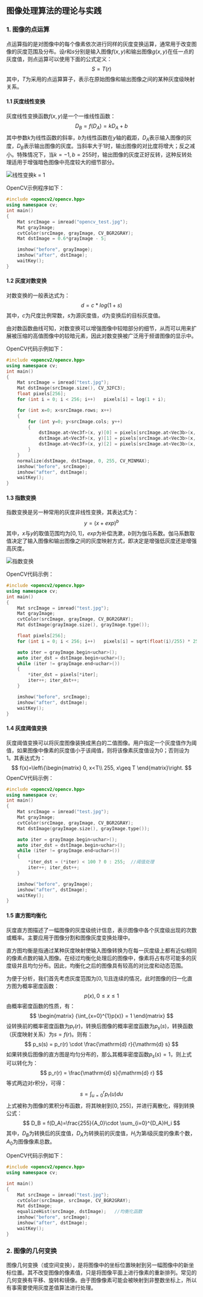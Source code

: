 ##                                 图像处理算法的理论与实践

### 1. 图像的点运算

点运算指的是对图像中的每个像素依次进行同样的灰度变换运算，通常用于改变图像的灰度范围及分布。设$r$和$s$分别是输入图像$f(x,y)$和输出图像$g(x,y)$在任一点的灰度值，则点运算可以使用下面的公式定义：
$$
S=T(r)
$$
其中，$T$为采用的点运算算子，表示在原始图像和输出图像之间的某种灰度级映射关系。

#### 1.1 灰度线性变换

灰度线性变换函数$f(x,y)$是一个一维线性函数：
$$
D_{B}=f(D_{A})=kD_{A}+b
$$
其中参数$k$为线性函数的斜率，$b$为线性函数在$y$轴的截距，$D_{A}$表示输入图像的灰度，$D_{B}$表示输出图像的灰度。当斜率大于1时，输出图像的对比度将增大；反之减小。特殊情况下，当$k=-1, b = 255$时，输出图像的灰度正好反转，这种反转处理适用于增强暗色图像中亮度较大的细节部分。

![线性变换k = 1](pictures/线性变换.png)

OpenCV示例程序如下：

```C++
#include <opencv2/opencv.hpp>
using namespace cv;
int main()
{
	Mat srcImage = imread("opencv_test.jpg");
	Mat grayImage;
	cvtColor(srcImage, grayImage, CV_BGR2GRAY);
	Mat dstImage = 0.6*grayImage - 5;

	imshow("before", grayImage);
	imshow("after", dstImage);
	waitKey();
}
```

#### 1.2 灰度对数变换

对数变换的一般表达式为：
$$
d=c*log(1+s)
$$
其中，$c$为尺度比例常数，$s$为源灰度值，$d$为变换后的目标灰度值。

由对数函数曲线可知，对数变换可以增强图像中较暗部分的细节，从而可以用来扩展被压缩的高值图像中的较暗元素，因此对数变换被广泛用于频谱图像的显示中。



OpenCV代码示例如下：

```C++
#include <opencv2/opencv.hpp>
using namespace cv;
int main()
{
	Mat srcImage = imread("test.jpg");
	Mat dstImage(srcImage.size(), CV_32FC3);
	float pixels[256];
	for (int i = 0; i < 256; i++)	pixels[i] = log(1 + i);

	for (int x=0; x<srcImage.rows; x++)
	{
		for (int y=0; y<srcImage.cols; y++)
		{
			dstImage.at<Vec3f>(x, y)[0] = pixels[srcImage.at<Vec3b>(x, y)[0]];
			dstImage.at<Vec3f>(x, y)[1] = pixels[srcImage.at<Vec3b>(x, y)[1]];
			dstImage.at<Vec3f>(x, y)[2] = pixels[srcImage.at<Vec3b>(x, y)[2]];
		}
	}
	normalize(dstImage, dstImage, 0, 255, CV_MINMAX);
	imshow("before", srcImage);
	imshow("after", dstImage);
	waitKey();
}
```

#### 1.3 指数变换

指数变换是另一种常用的灰度非线性变换，其表达式为：
$$
y=(x+exp)^b
$$
其中，$x$与$y$的取值范围均为$[0,1]$，$exp$为补偿洗漱，$b$则为伽马系数。伽马系数取值决定了输入图像和输出图像之间的灰度映射方式，即决定是增强低灰度还是增强高灰度。

![指数变换](pictures/指数变换)

OpenCV代码示例：

```C++
#include <opencv2/opencv.hpp>
using namespace cv;
int main()
{
	Mat srcImage = imread("test.jpg");
	Mat grayImage;
	cvtColor(srcImage, grayImage, CV_BGR2GRAY);
	Mat dstImage(grayImage.size(), grayImage.type());

	float pixels[256];
	for (int i = 0; i < 256; i++)	pixels[i] = sqrt(float(i)/255) * 255;

	auto iter = grayImage.begin<uchar>();
	auto iter_dst = dstImage.begin<uchar>();
	while (iter != grayImage.end<uchar>())
	{
		*iter_dst = pixels[*iter];
		iter++; iter_dst++;
	}

	imshow("before", srcImage);
	imshow("after", dstImage);
	waitKey();
}
```

#### 1.4 灰度阈值变换

灰度阈值变换可以将灰度图像装换成黑白的二值图像。用户指定一个灰度值作为阈值，如果图像中像素的灰度值小于该阈值，则将该像素灰度值设为0；否则设为1。其表达式为：
$$
f(x)=\left\{\begin{matrix}
0, x<T\\ 
255, x\geq T
\end{matrix}\right.
$$
OpenCV代码示例：

```C++
#include <opencv2/opencv.hpp>
using namespace cv;
int main()
{
	Mat srcImage = imread("test.jpg");
	Mat grayImage;
	cvtColor(srcImage, grayImage, CV_BGR2GRAY);
	Mat dstImage(grayImage.size(), grayImage.type());

	auto iter = grayImage.begin<uchar>();
	auto iter_dst = dstImage.begin<uchar>();
	while (iter != grayImage.end<uchar>())
	{
		*iter_dst = (*iter) < 100 ? 0 : 255;  //阈值处理
		iter++; iter_dst++;
	}

	imshow("before", grayImage);
	imshow("after", dstImage);
	waitKey();
}
```

#### 1.5 直方图均衡化

灰度直方图描述了一幅图像的灰度级统计信息，表示图像中各个灰度级出现的次数或概率。主要应用于图像分割和图像灰度变换处理中。

直方图均衡是指通过某种灰度映射使输入图像转换为在每一灰度级上都有近似相同的像素点数的输入图像。在经过均衡化处理后的图像中，像素将占有尽可能多的灰度级并且均匀分布。因此，均衡化之后的图像具有较高的对比度和动态范围。

为便于分析，我们首先考虑灰度范围为$[0,1]$且连续的情况，此时图像的归一化直方图为概率密度函数：
$$
p(x), 0\leq x\leq 1
$$
由概率密度函数的性质，有：
$$
\begin{matrix}
{\int_{x=0}^{1}p(x)} = 1
\end{matrix}
$$
设转换前的概率密度函数为$p_r(r)$，转换后图像的概率密度函数为$p_s(s)$，转换函数（灰度映射关系）为$s=f(r)$。则有：
$$
p_s(s) = p_r(r) \cdot \frac{\mathrm{d} r}{\mathrm{d} s}
$$
如果转换后图像的直方图是均匀分布的，那么其概率密度函数$p_s(s)=1$，则上式可以转化为：
$$
p_r(r) = \frac{\mathrm{d} s}{\mathrm{d} r}
$$
等式两边对$r$积分，可得：
$$
s=\int_{u=0}^{r}p_{r}(u)du
$$
上式被称为图像的累积分布函数，将其映射到$[0,255]$，并进行离散化，得到转换公式：
$$
D_B = f(D_A)=\frac{255}{A_0}\cdot \sum_{i=0}^{D_A}H_i
$$
其中，$D_B$为转换后的灰度值，$D_A$为转换前的灰度值，$H_i$为第$i$级灰度的像素个数，$A_0$为图像像素总数。

OpenCV代码示例如下：

```C++
#include <opencv2/opencv.hpp>
using namespace cv;

int main()
{
	Mat srcImage = imread("test.jpg");
	cvtColor(srcImage, srcImage, CV_BGR2GRAY);
	Mat dstImage;
	equalizeHist(srcImage, dstImage);   //均衡化函数
	imshow("before", srcImage);
	imshow("after", dstImage);
	waitKey();
}
```

### 2. 图像的几何变换 

图像几何变换（或空间变换），是将图像中的坐标位置映射到另一幅图像中的新坐标位置。其不改变图像的像素值，只是将图像平面上进行像素的重新排列。常见的几何变换有平移、旋转和镜像。由于图像像素可能会被映射到非整数坐标上，所以有事需要使用灰度差值算法进行处理。



